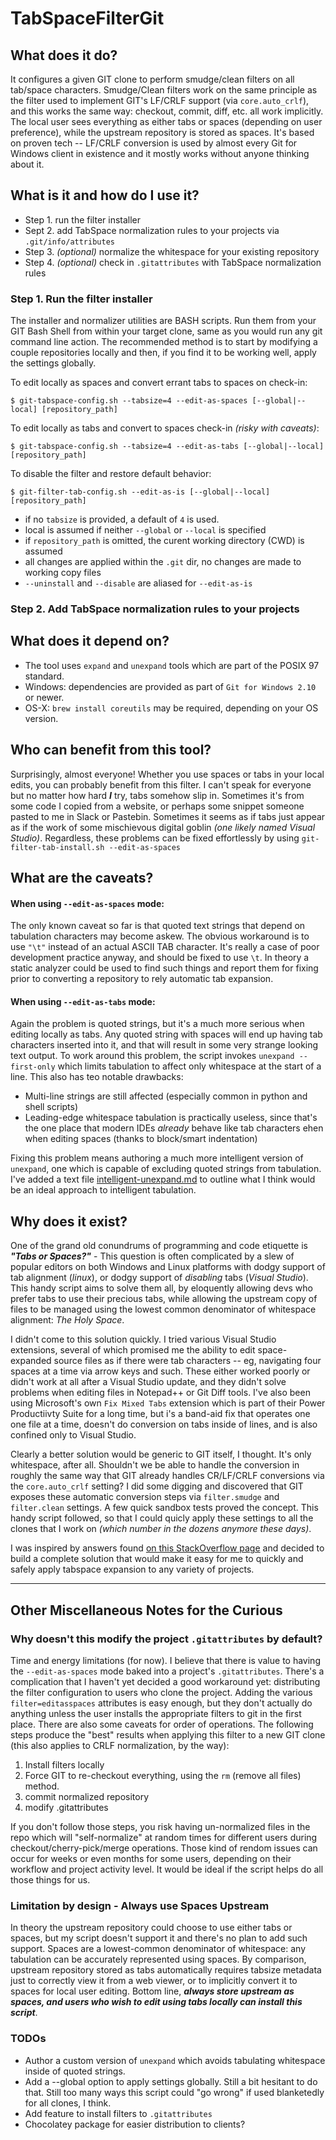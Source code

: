 # TabSpaceFilterGit

## What does it do?
It configures a given GIT clone to perform smudge/clean filters on all tab/space characters.  Smudge/Clean filters work on the same principle as the filter used to implement GIT's LF/CRLF support (via `core.auto_crlf`), and this works the same way: checkout, commit, diff, etc. all work implicitly.  The local user sees everything as either tabs or spaces (depending on user preference), while the upstream repository is stored as spaces.  It's based on proven tech -- LF/CRLF conversion is used by almost every Git for Windows client in existence and it mostly works without anyone thinking about it.

## What is it and how do I use it?
* Step 1. run the filter installer
* Sept 2. add TabSpace normalization rules to your projects via `.git/info/attributes`
* Step 3. _(optional)_ normalize the whitespace for your existing repository
* Step 4. _(optional)_ check in `.gitattributes` with TabSpace normalization rules

### Step 1. Run the filter installer
The installer and normalizer utilities are BASH scripts.  Run them from your GIT Bash Shell from within your target clone, same as you would run any git command line action.  The recommended method is to start by modifying a couple repositories locally and then, if you find it to be working well, apply the settings globally.

To edit locally as spaces and convert errant tabs to spaces on check-in:

    $ git-tabspace-config.sh --tabsize=4 --edit-as-spaces [--global|--local] [repository_path]

To edit locally as tabs and convert to spaces check-in _(risky with caveats)_:

    $ git-tabspace-config.sh --tabsize=4 --edit-as-tabs [--global|--local] [repository_path]

To disable the filter and restore default behavior:

    $ git-filter-tab-config.sh --edit-as-is [--global|--local] [repository_path]

 * if no `tabsize` is provided, a default of `4` is used.
 * local is assumed if neither `--global` or `--local` is specified
 * if `repository_path` is omitted, the curent working directory (CWD) is assumed
 * all changes are applied within the `.git` dir, no changes are made to working copy files
 * `--uninstall` and `--disable` are aliased for `--edit-as-is`

### Step 2. Add TabSpace normalization rules to your projects



## What does it depend on?
 * The tool uses `expand` and `unexpand` tools which are part of the POSIX 97 standard.
 * Windows: dependencies are provided as part of `Git for Windows 2.10` or newer.
 * OS-X: `brew install coreutils` may be required, depending on your OS version.

## Who can benefit from this tool?
Surprisingly, almost everyone!  Whether you use spaces or tabs in your local edits, you can probably benefit from this
filter.  I can't speak for everyone but no matter how hard ***I*** try, tabs somehow slip in.  Sometimes it's from
some code I copied from a website, or perhaps some snippet someone pasted to me in Slack or Pastebin.  Sometimes it seems as if
tabs just appear as if the work of some mischievous digital goblin _(one likely named Visual Studio)_.  Regardless,
these problems can be fixed effortlessly by using `git-filter-tab-install.sh --edit-as-spaces`

## What are the caveats?
#### When using `--edit-as-spaces` mode:
The only known caveat so far is that quoted text strings that depend on tabulation characters may become askew.  The 
obvious workaround is to use `"\t"` instead of an actual ASCII TAB character. It's really a case of poor development
practice anyway, and should be fixed to use `\t`.  In theory a static analyzer could be used to find such things and
report them for fixing prior to converting a repository to rely automatic tab expansion.

#### When using `--edit-as-tabs` mode:
Again the problem is quoted strings, but it's a much more serious when editing locally as tabs.  Any quoted string with
spaces will end up having tab characters inserted into it, and that will result in some very strange looking text output.
To work around this problem, the script invokes `unexpand --first-only` which limits tabulation to affect only whitespace
at the start of a line.  This also has teo notable drawbacks:

  * Multi-line strings are still affected (especially common in python and shell scripts)
  * Leading-edge whitespace tabulation is practically useless, since that's the one place that modern IDEs *already*
    behave like tab characters ehen when editing spaces (thanks to block/smart indentation)

Fixing this problem means authoring a much more intelligent version of `unexpand`, one which is capable of excluding
quoted strings from tabulation.  I've added a text file [intelligent-unexpand.md](intelligent-unexpand.md) to outline
what I think would be an ideal approach to intelligent tabulation.

## Why does it exist?
One of the grand old conundrums of programming and code etiquette is ***"Tabs or Spaces?"*** - 
This question is often complicated by a slew of popular editors on both Windows and Linux platforms with
dodgy support of tab alignment (_linux_), or dodgy support of *disabling* tabs (_Visual Studio_).  This handy
script aims to solve them all, by eloquently allowing devs who prefer tabs to use their precious tabs, while 
allowing the upstream copy of files to be managed using the lowest common denominator of whitespace alignment:
_*The Holy Space*_.

I didn't come to this solution quickly.  I tried various Visual Studio extensions, several of which promised
me the ability to edit space-expanded source files as if there were tab characters -- eg, navigating four spaces at
a time via arrow keys and such.  These either worked poorly or didn't work at all after a Visual Studio update, and
they didn't solve problems when editing files in Notepad++ or Git Diff tools.  I've also been using Microsoft's own
`Fix Mixed Tabs` extension which is part of their Power Productiivty Suite for a long time, but i's a band-aid fix 
that operates one one file at a time, doesn't do conversion on tabs inside of lines, and is also confined only to 
Visual Studio.

Clearly a better solution would be generic to GIT itself, I thought.  It's only whitespace, after all.  Shouldn't we be 
able to handle the conversion in roughly the same way that GIT already handles CR/LF/CRLF conversions via the `core.auto_crlf` 
setting?  I did some digging and discovered that GIT exposes these automatic conversion steps via `filter.smudge` and 
`filter.clean` settings.  A few quick sandbox tests proved the concept.  This handy script followed, so that I could 
quicly apply these settings to all the clones that I work on _(which number in the dozens anymore these days)_.

I was inspired by answers found [on this StackOverflow page](https://stackoverflow.com/questions/2316677/can-git-automatically-switch-between-spaces-and-tabs) 
and decided to build a complete solution that would make it easy for me to quickly and safely apply tabspace expansion 
to any variety of projects.

----------------------------
## Other Miscellaneous Notes for the Curious

### Why doesn't this modify the project `.gitattributes` by default?
Time and energy limitations (for now).  I believe that there is value to having the `--edit-as-spaces` mode baked into a
project's `.gitattributes`.  There's a complication that I haven't yet decided a good workaround yet: distributing the 
filter configuration to users who clone the project.  Adding the various `filter=editasspaces` attributes is easy enough,
but they don't actually do anything unless the user installs the appropriate filters to git in the first place.  There are
also some caveats for order of operations.  The following steps produce the "best" results when applying this filter to a
new GIT clone (this also applies to CRLF normalization, by the way):

1. Install filters locally
2. Force GIT to re-checkout everything, using the `rm` (remove all files) method.
3. commit normalized repository
4. modify .gitattributes

If you don't follow those steps, you risk having un-normalized files in the repo which will "self-normalize" at random
times for different users during checkout/cherry-pick/merge operations.  Those kind of rendom issues can occur for weeks
or even months for some users, depending on their workflow and project activity level.  It would be ideal if the script
helps do all those things for us.

### Limitation by design - Always use Spaces Upstream
In theory the upstream repository could choose to use either tabs or spaces, but my script doesn't support it and there's
no plan to add such support.  Spaces are a lowest-common denominator of whitespace: any tabulation can be accurately represented
using spaces.  By comparison, upstream repository stored as tabs automatically requires tabsize metadata just to correctly
view it from a web viewer, or to implicitly convert it to spaces for local user editing.  Bottom line, ***always store
upstream as spaces, and users who wish to edit using tabs locally can install this script***.

### TODOs
 * Author a custom version of `unexpand` which avoids tabulating whitespace inside of quoted strings.
 * Add a --global option to apply settings globally.  Still a bit hesitant to do that.  Still too many ways this script 
   could "go wrong" if used blanketedly for all clones, I think.
 * Add feature to install filters to `.gitattributes`
 * Chocolatey package for easier distribution to clients?
 
